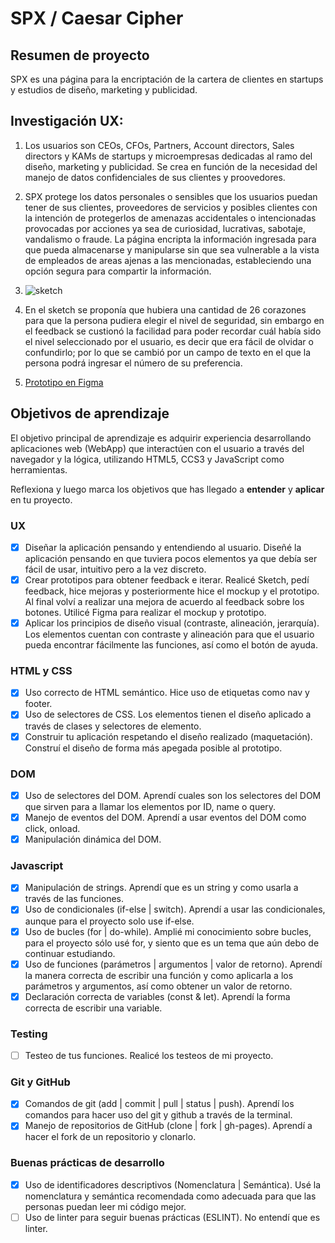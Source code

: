 # SPX / Caesar Cipher

## Resumen de proyecto

SPX es una página para la encriptación de la cartera de clientes en startups y estudios de diseño, marketing y publicidad.

## Investigación UX:

  1. Los usuarios son CEOs, CFOs, Partners, Account directors, Sales directors y KAMs de startups y microempresas dedicadas al ramo del diseño, marketing y publicidad. Se crea en función de la necesidad del manejo de datos confidenciales de sus clientes y proovedores.
  2. SPX protege los datos personales o sensibles que los usuarios puedan tener de sus clientes, proveedores de servicios y posibles clientes con la intención de protegerlos de amenazas accidentales o intencionadas provocadas por acciones ya sea de curiosidad, lucrativas, sabotaje, vandalismo o fraude. La página encripta la información ingresada para que pueda almacenarse y manipularse sin que sea vulnerable a la vista de empleados de areas ajenas a las mencionadas, estableciendo una opción segura para compartir la información.

  3. ![sketch](https://raw.githubusercontent.com/margotlab/CDMX009-cipher/master/src/img/sketch.jpg)

  4. En el sketch se proponía que hubiera una cantidad de 26 corazones para que la persona pudiera elegir el nivel de seguridad, sin embargo en el feedback se custionó la facilidad para poder recordar cuál había sido el nivel seleccionado por el usuario, es decir que era fácil de olvidar o confundirlo; por lo que se cambió por un campo de texto en el que la persona podrá ingresar el número de su preferencia.

  5. [Prototipo en Figma](https://www.figma.com/proto/T21x6eLxiBjpZRCN7B9cMw/cipher-mockup?node-id=32%3A36&scaling=scale-down)



## Objetivos de aprendizaje

El objetivo principal de aprendizaje es adquirir experiencia desarrollando
aplicaciones web (WebApp) que interactúen con el usuario a través del navegador
y la lógica, utilizando HTML5, CCS3 y JavaScript como herramientas.

Reflexiona y luego marca los objetivos que has llegado a **entender** y **aplicar** en tu proyecto.

### UX

- [x] Diseñar la aplicación pensando y entendiendo al usuario.
      Diseñé la aplicación pensando en que tuviera pocos elementos ya que debía ser fácil de usar, intuitivo pero a la vez discreto.
- [x] Crear prototipos para obtener feedback e iterar.
      Realicé Sketch, pedí feedback, hice mejoras y posteriormente hice el mockup y el prototipo. Al final volví a realizar una mejora de acuerdo al feedback sobre los botones. Utilicé Figma para realizar el mockup y prototipo.
- [x] Aplicar los principios de diseño visual (contraste, alineación, jerarquía).
      Los elementos cuentan con contraste y alineación para que el usuario pueda encontrar fácilmente las funciones, así como el botón de ayuda.

### HTML y CSS

- [x] Uso correcto de HTML semántico.
      Hice uso de etiquetas como nav y footer.
- [x] Uso de selectores de CSS.
      Los elementos tienen el diseño aplicado a través de clases y selectores de elemento.
- [x] Construir tu aplicación respetando el diseño realizado (maquetación).
      Construí el diseño de forma más apegada posible al prototipo.

### DOM

- [x] Uso de selectores del DOM.
      Aprendí cuales son los selectores del DOM que sirven para a llamar los elementos por ID, name o query.
- [X] Manejo de eventos del DOM.
      Aprendí a usar eventos del DOM como click, onload.
- [x] Manipulación dinámica del DOM.

### Javascript

- [x] Manipulación de strings.
      Aprendí que es un string y como usarla a través de las funciones.
- [x] Uso de condicionales (if-else | switch).
      Aprendí a usar las condicionales, aunque para el proyecto solo use if-else.
- [x] Uso de bucles (for | do-while).
      Amplié mi conocimiento sobre bucles, para el proyecto sólo usé for, y siento que es un tema que aún debo de continuar estudiando.
- [x] Uso de funciones (parámetros | argumentos | valor de retorno).
      Aprendí la manera correcta de escribir una función y como aplicarla a los parámetros y argumentos, así como obtener un valor de retorno.
- [x] Declaración correcta de variables (const & let).
      Aprendí la forma correcta de escribir una variable.

### Testing
- [ ] Testeo de tus funciones.
      Realicé los testeos de mi proyecto.

### Git y GitHub
- [x] Comandos de git (add | commit | pull | status | push).
      Aprendí los comandos para hacer uso del git y github a través de la terminal.
- [x] Manejo de repositorios de GitHub (clone | fork | gh-pages).
      Aprendí a hacer el fork de un repositorio y clonarlo. 

### Buenas prácticas de desarrollo
- [x] Uso de identificadores descriptivos (Nomenclatura | Semántica).
      Usé la nomenclatura y semántica recomendada como adecuada para que las personas puedan leer mi código mejor.
- [ ] Uso de linter para seguir buenas prácticas (ESLINT).
      No entendí que es linter.
